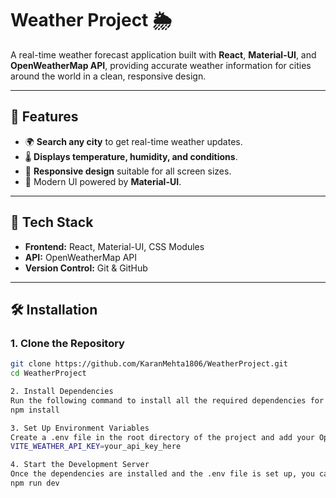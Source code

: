 # Weather Project 🌦️

A real-time weather forecast application built with **React**, **Material-UI**, and **OpenWeatherMap API**, providing accurate weather information for cities around the world in a clean, responsive design.

---

## 🌟 Features

- 🌍 **Search any city** to get real-time weather updates.
- 🌡️ **Displays temperature, humidity, and conditions**.
- 📱 **Responsive design** suitable for all screen sizes.
- 🎨 Modern UI powered by **Material-UI**.

---

## 🚀 Tech Stack

- **Frontend:** React, Material-UI, CSS Modules
- **API:** OpenWeatherMap API
- **Version Control:** Git & GitHub

---

## 🛠️ Installation

### 1. Clone the Repository
```bash
git clone https://github.com/KaranMehta1806/WeatherProject.git
cd WeatherProject

2. Install Dependencies
Run the following command to install all the required dependencies for the project:
npm install

3. Set Up Environment Variables
Create a .env file in the root directory of the project and add your OpenWeatherMap API key. The .env file should look like this:
VITE_WEATHER_API_KEY=your_api_key_here

4. Start the Development Server
Once the dependencies are installed and the .env file is set up, you can start the development server with the following command:
npm run dev
